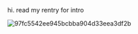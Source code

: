 hi. read my rentry for intro

![97fc5542ee945bcbba904d33eea3df2b](https://github.com/user-attachments/assets/0269b9d7-9bbe-4d43-9bc9-f3d92c12fcc7)
